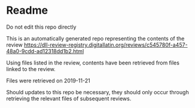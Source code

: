 # Readme

Do not edit this repo directly

This is an automatically generated repo representing the contents of the review
https://dll-review-registry.digitallatin.org/reviews/c545780f-a457-48a0-9cdd-ad12318dd1b2.html

Using files listed in the review, contents have been retrieved from files linked to the review.

Files were retrieved on 2019-11-21

Should updates to this repo be necessary, they should only occur through retrieving
the relevant files of subsequent reviews.
